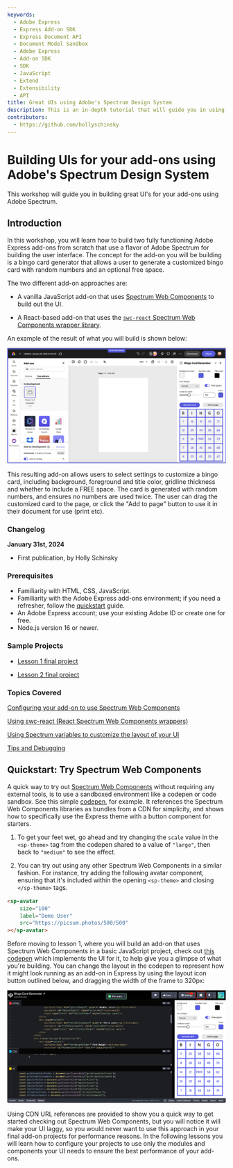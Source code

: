 ```yaml
---
keywords:
  - Adobe Express
  - Express Add-on SDK
  - Express Document API
  - Document Model Sandbox
  - Adobe Express
  - Add-on SDK
  - SDK
  - JavaScript
  - Extend
  - Extensibility
  - API
title: Great UIs using Adobe's Spectrum Design System
description: This is an in-depth tutorial that will guide you in using Adobe's Spectrum Design System to help you build great UI's for your add-ons.
contributors:
  - https://github.com/hollyschinsky
---
```


# Building UIs for your add-ons using Adobe's Spectrum Design System

This workshop will guide you in building great UI's for your add-ons using Adobe Spectrum.

## Introduction

In this workshop, you will learn how to build two fully functioning Adobe Express add-ons from scratch that use a flavor of Adobe Spectrum for building the user interface. The concept for the add-on you will be building is a bingo card generator that allows a user to generate a customized bingo card with random numbers and an optional free space.

The two different add-on approaches are:

- A vanilla JavaScript add-on that uses [Spectrum Web Components](https://opensource.adobe.com/spectrum-web-components/) to build out the UI. 

- A React-based add-on that uses the [`swc-react` Spectrum Web Components wrapper library](https://developer.adobe.com/express/add-ons/docs/guides/design/user_interface/#spectrum-web-components-with-react).

An example of the result of what you will build is shown below:

![Bingo add-on screenshot](../images/bingo-v1-addon.png)

This resulting add-on allows users to select settings to customize a bingo card, including background, foreground and title color, gridline thickness and whether to include a FREE space. The card is generated with random numbers, and ensures no numbers are used twice. The user can drag the customized card to the page, or click the "Add to page" button to use it in their document for use (print etc).

### Changelog

**January 31st, 2024**

- First publication, by Holly Schinsky

### Prerequisites

- Familiarity with HTML, CSS, JavaScript.
- Familiarity with the Adobe Express add-ons environment; if you need a refresher, follow the [quickstart](/guides/getting_started/quickstart.md) guide.
- An Adobe Express account; use your existing Adobe ID or create one for free.
- Node.js version 16 or newer.

### Sample Projects

<!-- - Lesson 1 Starter Project: The [lesson 1 starter project](https://github.com/hollyschinsky/bingo-card-generator-starter/blob/master/webpack.config.js) is provided for you to use as an alternative to creating one with the CLI in the steps below. It has some configuration done for you that is covered in the initial steps, though we will be walking through how to start from scratch with the CLI as well. If you use the starter projects, you can skip the **Create and configure** steps and start hands-on with the **Theme setup** step. -->

- [Lesson 1 final project](hhttps://github.com/hollyschinsky/spectrum-lessons) 

<!-- - The [lesson 2 starter project](https://github.com/hollyschinsky/bingo-card-generator-starter/blob/master/webpack.config.js)  -->

- [Lesson 2 final project](https://github.com/hollyschinsky/spectrum-lesson2)

<!-- **TODO** above -->

### Topics Covered

<ListBlock slots="text1, text2" repeat="2" iconColor="#2ac3a2" icon="disc" variant="fullWidth" />

[Configuring your add-on to use Spectrum Web Components](#)

[Using swc-react (React Spectrum Web Components wrappers)](#)

[Using Spectrum variables to customize the layout of your UI](#)

[Tips and Debugging](#)

<!-- TODO - Fix the above -->

## Quickstart: Try Spectrum Web Components

A quick way to try out [Spectrum Web Components](https://opensource.adobe.com/spectrum-web-components/) without requiring any external tools, is to use a sandboxed environment like a codepen or code sandbox. See this simple [codepen](https://codepen.io/hollyschinsky/pen/xxBweyV), for example. It references the Spectrum Web Components libraries as bundles from a CDN for simplicity, and shows how to specifically use the Express theme with a button component for starters. 

1. To get your feet wet, go ahead and try changing the `scale` value in the `<sp-theme>` tag from the codepen shared to a value of `"large"`, then back to `"medium"` to see the effect.

2. You can try out using any other Spectrum Web Components in a similar fashion. For instance, try adding the following avatar component, ensuring that it's included within the  opening `<sp-theme>` and closing `</sp-theme>` tags.

```html
<sp-avatar
    size="100"
    label="Demo User"
    src="https://picsum.photos/500/500"
></sp-avatar>
```

Before moving to lesson 1, where you will build an add-on that uses Spectrum Web Components in a basic JavaScript project, check out [this codepen](https://codepen.io/hollyschinsky/pen/bGZrdoy) which implements the UI for it, to help give you a glimpse of what you're building. You can change the layout in the codepen to represent how it might look running as an add-on in Express by using the layout icon button outlined below, and dragging the width of the frame to 320px:

![Bingo codepen screenshot](../images/bingo-codepen.png)

<InlineAlert slots="text" variant="warning"/>

Using CDN URL references are provided to show you a quick way to get started checking out Spectrum Web Components, but you will notice it will make your UI laggy, so you would never want to use this approach in your final add-on projects for performance reasons. In the following lessons you will learn how to configure your projects to use only the modules and components your UI needs to ensure the best performance of your add-ons.
